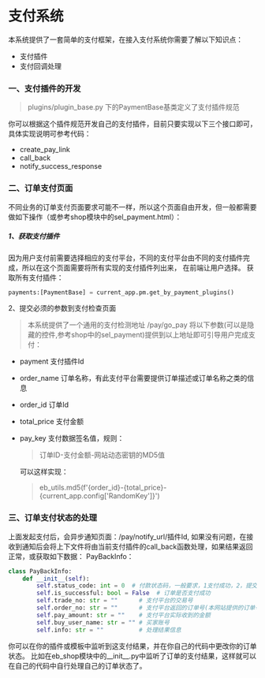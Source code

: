 # 支付系统

本系统提供了一套简单的支付框架，在接入支付系统你需要了解以下知识点：
- 支付插件
- 支付回调处理

### 一、支付插件的开发
> plugins/plugin_base.py 下的PaymentBase基类定义了支付插件规范

你可以根据这个插件规范开发自己的支付插件，目前只要实现以下三个接口即可，具体实现说明可参考代码：
- create_pay_link 
- call_back
- notify_success_response

### 二、订单支付页面
 不同业务的订单支付页面要求可能不一样，所以这个页面自由开发，但一般都需要做如下操作（或参考shop模块中的sel_payment.html）：
##### 1、获取支付插件
因为用户支付前需要选择相应的支付平台，不同的支付平台由不同的支付插件完成，所以在这个页面需要将所有实现的支付插件列出来，
在前端让用户选择。
获取所有支付插件：
```python
payments:[PaymentBase] = current_app.pm.get_by_payment_plugins()
```

2、提交必须的参数到支付检查页面
> 本系统提供了一个通用的支付检测地址 /pay/go_pay
将以下参数(可以是隐藏的控件,参考shop中的sel_payment)提供到以上地址即可引导用户完成支付：
- payment 支付插件Id
- order_name 订单名称，有此支付平台需要提供订单描述或订单名称之类的信息
- order_id 订单Id
- total_price 支付金额
- pay_key 支付数据签名值，规则：
    > 订单ID-支付金额-网站动态密钥的MD5值

    可以这样实现：    

    > eb_utils.md5(f'{order_id}-{total_price}-{current_app.config['RandomKey']}')

 
### 三、订单支付状态的处理
上面发起支付后，会异步通知页面：/pay/notify_url/插件Id,
如果没有问题，在接收到通知后会将上下文件将由当前支付插件的call_back函数处理，如果结果返回正常，或获取如下数据：
PayBackInfo：
```python
class PayBackInfo:
    def __init__(self):
        self.status_code: int = 0  # 付款状态码，一般要求，1支付成功，2，提交但未支付，其他的状态可自定义,在事件监听中可以根据自身需求来处理
        self.is_successful: bool = False  # 订单是否支付成功
        self.trade_no: str = ""      # 支付平台的交易号
        self.order_no: str = ""      # 支付平台返回的订单号(本网站提供的订单号)
        self.pay_amount: str = ""    # 支付平台实际收到的金额
        self.buy_user_name: str = "" # 买家账号
        self.info: str = ""          # 处理结果信息
```

你可以在你的插件或模板中监听到这支付结果，并在你自己的代码中更改你的订单状态。
比如在eb_shop模块中的__init__.py中监听了订单的支付结果，这样就可以在自己的代码中自行处理自己的订单状态了。

